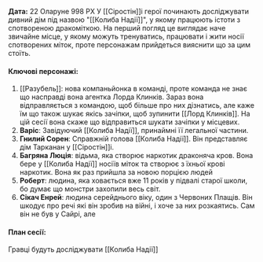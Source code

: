 **Дата:** 22 Оларуне 998 РХ
У [[Сіростін]]і герої починають досліджувати дивний дім під назвою "[[Колиба Надії]]", у якому працюють істоти з спотвореною дракоміткою. На перший погляд це виглядає наче звичайне місце, у якому можуть тренуватись, працювати і жити носії спотворених міток, проте персонажам прийдеться вияснити що за цим стоїть.

#### **Ключові персонажі:**
1. [[Разубель]]: нова компаньйонка в команді, проте команда не знає що насправді вона агентка Лорда Клинків. Зараз вона відправляється з командою, щоб більше про них дізнатись, але каже їм що також шукає якісь зачіпки, щоб зупинити [[Лорд Клинків]]. На цій сесії вона скаже що відправиться шукати зачіпки у місцевих.
3. **Варіс**: Завідуючий [[Колиба Надії]], принаймні її легальної частини.
4. **Гнилий Сорен**: Справжній голова [[Колиба Надії]]. Він представляє дім Тарканан у [[Сіростін]]і. 
5. **Багряна Люція**: відьма, яка створює наркотик драконяча кров. Вона бере у [[Колиба Надії]] носіїв міток та створює з їхньої крові наркотик. Вона як раз прийшла за новою порцією людей
7. **Роберт**: людина, яка ховається вже 11 років у підвалі старої школи, бо думає що монстри захопили весь світ.
8. **Сікач Енрей**: людина серейднього віку, один з Червоних Плащів. Він шкодує про речі які він зробив на війні, і хоче за них розкаятись. Сам він не був у Сайрі, але 
#### **План сесії:**
Гравці будуть досліджувати [[Колиба Надії]]